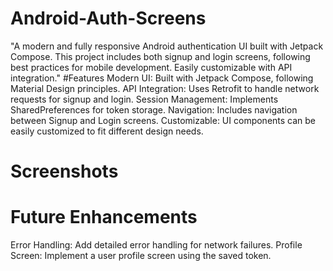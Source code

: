 # Android-Auth-Screens
"A modern and fully responsive Android authentication UI built with Jetpack Compose. This project includes both signup and login screens, following best practices for mobile development. Easily customizable with API integration."
#Features
Modern UI: Built with Jetpack Compose, following Material Design principles.
API Integration: Uses Retrofit to handle network requests for signup and login.
Session Management: Implements SharedPreferences for token storage.
Navigation: Includes navigation between Signup and Login screens.
Customizable: UI components can be easily customized to fit different design needs.
# Screenshots



# Future Enhancements
Error Handling: Add detailed error handling for network failures.
Profile Screen: Implement a user profile screen using the saved token.
